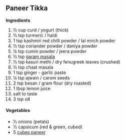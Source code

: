 ## Paneer Tikka



**Ingredients**

1. ½ cup curd / yogurt (thick)
2. ½ tsp turmeric / haldi
3. 1 tsp kashmiri red chilli powder / lal mirch powder
4. ½ tsp coriander powder / daniya powder
5. ¼ tsp cumin powder / jeera powder
6. ½ tsp [garam masala](http://hebbarskitchen.com/homemade-garam-masala-powder-recipe/)
7. ½ tsp kasuri methi / dry fenugreek leaves (crushed)
8. ½ tsp chaat masala
9. 1 tsp ginger - garlic paste
10. ¼ tsp ajwain / carom seeds
11. 2 tsp besan / gram flour (dry roasted)
12. 1 tbsp lemon juice
13. salt to taste
14. 3 tsp oi**l**

#### **Vegetables**

- ½ onions (petals)
- ½ capsicum (red & green, cubed)
- 5 [cubes paneer](http://hebbarskitchen.com/make-paneer-home-prepare-paneer-milk/)